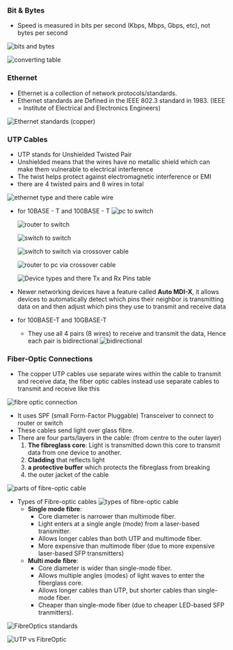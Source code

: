 ### **Bit & Bytes**
- Speed is measured in bits per second (Kbps, Mbps, Gbps, etc), not bytes per second

![bits and bytes](bits%20and%20bytes.png)

![converting table](converting%20table.png)


### **Ethernet**
- Ethernet is a collection of network protocols/standards.
- Ethernet standards are Defined in the IEEE 802.3 standard in 1983.
	(IEEE = Institute of Electrical and Electronics Engineers)

![Ethernet standards (copper)](Ethernet%20standards%20(copper).png)


### **UTP Cables**
- UTP stands for Unshielded Twisted Pair
- Unshielded means that the wires have no metallic shield which can make them vulnerable to electrical interference
- The twist helps protect against electromagnetic interference or EMI
- there are 4 twisted pairs and 8 wires in total

![ethernet type and there cable wire](ethernet%20type%20and%20there%20cable%20wire.png)

- for 10BASE - T and 100BASE - T
	![pc to switch](pc%20to%20switch.png)
	
	![router to switch](router%20to%20switch.png)
	
	![switch to switch](switch%20to%20switch.png)
	
	![switch to switch via crossover cable](switch%20to%20switch%20via%20crossover%20cable.png)
	
	![router to pc via crossover cable](router%20to%20pc%20via%20crossover%20cable.png)
	
	![Device types and there Tx and Rx Pins table](Device%20types%20and%20there%20Tx%20and%20Rx%20Pins%20table.png)

- Newer networking devices have a feature called **Auto MDI-X**, it allows devices to automatically detect which pins their neighbor is transmitting data on and then adjust which pins they use to transmit and receive data 

- for 100BASE-T and 10GBASE-T
	- They use all 4 pairs (8 wires) to receive and transmit the data, Hence each pair is bidirectional
	![bidirectional](bidirectional.png)



### **Fiber-Optic Connections**
-  The copper UTP cables use separate wires within the cable to transmit and receive data, the fiber optic cables instead use separate cables to transmit and receive like this

![fibre optic connection](fibre%20optic%20connection.png)

- It uses SPF (small Form-Factor Pluggable) Transceiver to connect to router or switch
- These cables send light over glass fibre.
- There are four parts/layers in the cable: (from centre to the outer layer)
	1) **The fibreglass core**: Light is transmitted down this core to transmit data from one device to another.
	2) **Cladding** that reflects light
	3) **a protective buffer** which protects the fibreglass from breaking
	4) the outer jacket of the cable

![parts of fibre-optic cable](parts%20of%20fibre-optic%20cable.png)

- Types of Fibre-optic cables
	![types of fibre-optic cable](types%20of%20fibre-optic%20cable.png)
	- **Single mode fibre**: 
		- Core diameter is narrower than multimode fiber. 
		- Light enters at a single angle (mode) from a laser-based transmitter. 
		- Allows longer cables than both UTP and multimode fiber. 
		- More expensive than multimode fiber (due to more expensive laser-based SFP transmitters)
	- **Multi mode fibre**:
		- Core diameter is wider than single-mode fiber. 
		- Allows multiple angles (modes) of light waves to enter the fiberglass core. 
		- Allows longer cables than UTP, but shorter cables than single-mode fiber. 
		- Cheaper than single-mode fiber (due to cheaper LED-based SFP tranmitters).

![FibreOptics standards](FibreOptics%20standards.png)

![UTP vs FibreOptic](UTP%20vs%20FibreOptic.png)
